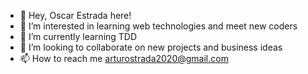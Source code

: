 - 👋 Hey, Oscar Estrada here!
- 👀 I’m interested in learning web technologies and meet new coders
- 🌱 I’m currently learning TDD
- 💞️ I’m looking to collaborate on new projects and business ideas
- 📫 How to reach me arturostrada2020@gmail.com

<!---
OscarStrada/OscarStrada is a ✨ special ✨ repository because its `README.md` (this file) appears on your GitHub profile.
You can click the Preview link to take a look at your changes.
--->
